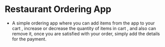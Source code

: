# Restaurant Ordering App
- A simple ordering app where you can add items from the app to your cart , increase or decrease the quantity of items in cart , and also can remove it, once you are satisfied with your order, simply add the details for the payment.